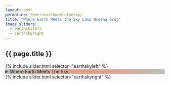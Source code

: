 ```yaml
---
layout: post
permalink: /whereearthmeetsthesky/
title: "Where Earth Meets the Sky Lamp Queena Grot"
image_sliders:
  - earthskyleft
  - earthskyright
---
```

<section class="section fadeup">

  <h2>{{ page.title }}</h2>

  <div class="col-1-2">
    <div id="slideshow">
    {% include slider.html selector="earthskyleft" %}
    </div> 
  </div>

  <div class="col-1-2">
    <details style="background: radial-gradient(#ff8d73, #41998973);">
      <summary>Where Earth Meets The Sky</summary>
      <br>Glazed Ceramic Lamp
      <br>41 x 30 x 18 cm
      <br>E27 bulb fitting
      <br>AU socket
      <br><br>Enquire to purchase
      <br>via <a href="mailto:queenagrot@gmail.com">Email</a>/<a href="https://www.instagram.com/queenagrot/" target="_blank">Instagram</a>
    </details>
    <div id="slideshow">
    {% include slider.html selector="earthskyright" %}
    </div> 
  </div>

</section>
